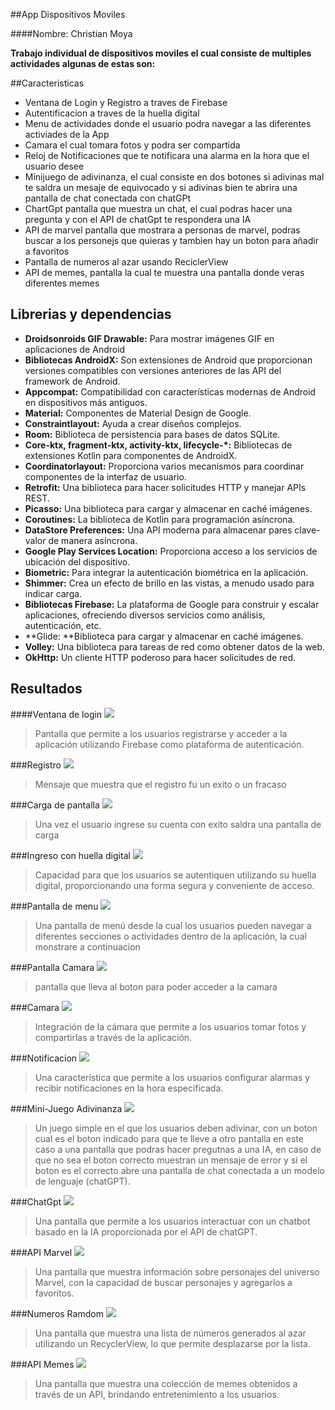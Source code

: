 ##App Dispositivos Moviles

####Nombre: Christian Moya

**Trabajo individual de dispositivos moviles el cual consiste de multiples actividades algunas de estas son:**

##Caracteristicas
- Ventana de Login y Registro a traves de Firebase
- Autentificacion a traves de la huella digital
- Menu de actividades donde el usuario podra navegar a las diferentes activiades de la App
- Camara el cual tomara fotos y podra ser compartida
- Reloj de Notificaciones que te notificara una alarma en la hora que el usuario desee
- Minijuego de adivinanza, el cual consiste en dos botones si adivinas mal te saldra un mesaje de equivocado y si adivinas bien te abrira una pantalla de chat conectada con chatGPt
- ChartGpt pantalla que muestra un chat, el cual podras hacer una pregunta y con el API de chatGpt te respondera una IA
- API de marvel pantalla que mostrara a personas de marvel, podras buscar a los personejs que quieras y tambien hay un boton para añadir a favoritos
- Pantalla de numeros al azar usando ReciclerView
- API de memes, pantalla la cual te muestra una pantalla donde veras diferentes memes
## Librerias y dependencias
- **Droidsonroids GIF Drawable:** Para mostrar imágenes GIF en aplicaciones de Android
- **Bibliotecas AndroidX:** Son extensiones de Android que proporcionan versiones compatibles con versiones anteriores de las API del framework de Android.
- **Appcompat:** Compatibilidad con características modernas de Android en dispositivos más antiguos.
- **Material:** Componentes de Material Design de Google.
- **Constraintlayout:** Ayuda a crear diseños complejos.
- **Room:** Biblioteca de persistencia para bases de datos SQLite.
- **Core-ktx, fragment-ktx, activity-ktx, lifecycle-*:** Bibliotecas de extensiones Kotlin para componentes de AndroidX.
- **Coordinatorlayout:** Proporciona varios mecanismos para coordinar componentes de la interfaz de usuario.
- **Retrofit:** Una biblioteca para hacer solicitudes HTTP y manejar APIs REST.
- **Picasso:** Una biblioteca para cargar y almacenar en caché imágenes.
- **Coroutines:** La biblioteca de Kotlin para programación asíncrona.
- **DataStore Preferences:** Una API moderna para almacenar pares clave-valor de manera asíncrona.
- **Google Play Services Location:** Proporciona acceso a los servicios de ubicación del dispositivo.
- **Biometric:** Para integrar la autenticación biométrica en la aplicación.
- **Shimmer:** Crea un efecto de brillo en las vistas, a menudo usado para indicar carga.
- **Bibliotecas Firebase:** La plataforma de Google para construir y escalar aplicaciones, ofreciendo diversos servicios como análisis, autenticación, etc.
- **Glide: **Biblioteca para cargar y almacenar en caché imágenes.
- **Volley:** Una biblioteca para tareas de red como obtener datos de la web.
- **OkHttp:** Un cliente HTTP poderoso para hacer solicitudes de red.
## Resultados
####Ventana de login
![](https://i.postimg.cc/Kj7kDdHz/image001.png)
>Pantalla que permite a los usuarios registrarse y acceder a la aplicación utilizando Firebase como plataforma de autenticación.

###Registro
![](https://i.postimg.cc/Ghrsmm4s/image003.png)
>Mensaje que muestra que el registro fu un exito o un fracaso

###Carga de pantalla
![](https://i.postimg.cc/8kL6G6zS/image005.png)
>Una vez el usuario ingrese su cuenta con exito saldra una pantalla de carga

###Ingreso con huella digital
![](https://i.postimg.cc/9FpwRH9g/image007.png)
>Capacidad para que los usuarios se autentiquen utilizando su huella digital, proporcionando una forma segura y conveniente de acceso.

###Pantalla de menu
![](https://i.postimg.cc/5y8vkH6f/image009.png)
>Una pantalla de menú desde la cual los usuarios pueden navegar a diferentes secciones o actividades dentro de la aplicación, la cual monstrare a continuacion

###Pantalla Camara
![](https://i.postimg.cc/BvtFf7XY/image011.png)
>pantalla que lleva al boton para poder acceder a la camara

###Camara
![](https://i.postimg.cc/k5ZbJNSn/image013.png)
>Integración de la cámara que permite a los usuarios tomar fotos y compartirlas a través de la aplicación.

###Notificacion
![](https://i.postimg.cc/XN5wvPxt/image015.png)
>Una característica que permite a los usuarios configurar alarmas y recibir notificaciones en la hora especificada.

###Mini-Juego Adivinanza
![](https://i.postimg.cc/ZKFp8yGc/image017.png)
>Un juego simple en el que los usuarios deben adivinar, con un boton cual es el boton indicado para que te lleve a otro pantalla en este caso a una pantalla que podras hacer pregutnas a una IA, en caso de que no sea el boton correcto muestran un mensaje de error y si el boton es el correcto abre una pantalla de chat conectada a un modelo de lenguaje (chatGPT).

###ChatGpt
![](https://i.postimg.cc/BQG2PCVb/image019.png)
>Una pantalla que permite a los usuarios interactuar con un chatbot basado en la IA proporcionada por el API de chatGPT.

###API Marvel
![](https://i.postimg.cc/FzXkc9G8/image021.png)
>Una pantalla que muestra información sobre personajes del universo Marvel, con la capacidad de buscar personajes y agregarlos a favoritos.

###Numeros Ramdom
![](https://i.postimg.cc/7ZH7mZDy/image023.png)
>Una pantalla que muestra una lista de números generados al azar utilizando un RecyclerView, lo que permite desplazarse por la lista.

###API Memes
![](https://i.postimg.cc/LX1Znqkj/image025.png)
>Una pantalla que muestra una colección de memes obtenidos a través de un API, brindando entretenimiento a los usuarios.
